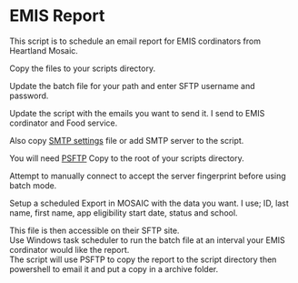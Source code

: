 # EMIS Report

This script is to schedule an email report for EMIS cordinators from Heartland Mosaic.  

Copy the files to your scripts directory.

Update the batch file for your path and enter SFTP username and password.  

Update the script with the emails you want to send it. I send to EMIS cordinator and Food service.  

Also copy [SMTP settings](/SMTPSettings/SMTP.ps1) file or add SMTP server to the script.  

You will need [PSFTP](https://www.chiark.greenend.org.uk/~sgtatham/putty/latest.html) Copy to the root of your scripts directory.

Attempt to manually connect to accept the server fingerprint before using batch mode.  

Setup a scheduled Export in MOSAIC with the data you want.  I use;
 ID, last name, first name, app eligibility start date, status and school.

 This file is then accessible on their SFTP site.  
Use Windows task scheduler to run the batch file at an interval your EMIS cordinator would like the report.  
The script will use PSFTP to copy the report to the script directory then powershell to email it and put a copy in a archive folder.  
